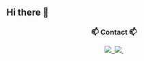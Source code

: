 ## Hi there 👋

<h3 align="center">📫 Contact 📫</h3>
<div align="center">
  <a href="https://velog.io/@oka1313">
    <img src="https://img.shields.io/badge/Velog-1EBC8F?style=for-the-badge&logo=velog&logoColor=white" />&nbsp
  </a>
  <a href="mailto:pometeus98@gmail.com">
   <img
      src="https://img.shields.io/badge/pomtetus98@gmail.com-D14836?style=for-the-badge&logo=gmail&logoColor=white"/>&nbsp
  </a>
</div>
